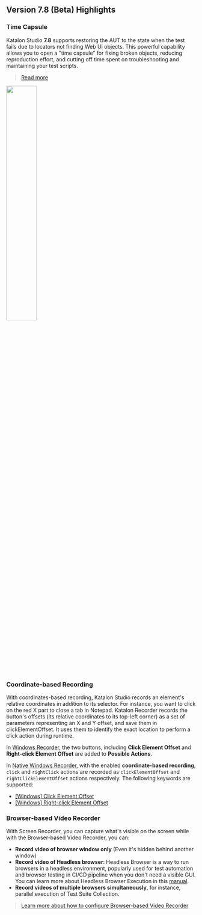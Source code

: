 ## Version 7.8 (Beta) Highlights

### Time Capsule 

Katalon Studio **7.8** supports restoring the AUT to the state when the test fails due to locators not finding Web UI objects. This powerful capability allows you to open a "time capsule" for fixing broken objects, reducing reproduction effort, and cutting off time spent on troubleshooting and maintaining your test scripts. 

> [Read more](https://docs.katalon.com/katalon-studio/docs/time-capsule.html)

<img src="https://github.com/katalon-studio/docs-images/raw/master/katalon-studio/docs/time-capsule/test-suite-fail.gif" width=40%>

### Coordinate-based Recording

With coordinates-based recording, Katalon Studio records an element's relative coordinates in addition to its selector. For instance, you want to click on the red X part to close a tab in Notepad. Katalon Recorder records the button's offsets (its relative coordinates to its top-left corner) as a set of parameters representing an X and Y offset, and save them in clickElementOffset. It uses them to identify the exact location to perform a click action during runtime.

In [Windows Recorder](https://docs.katalon.com/katalon-studio/docs/windows-recorder-tutorials.html), the two buttons, including **Click Element Offset** and **Right-click Element Offset** are added to **Possible Actions**.

In [Native Windows Recorder](https://docs.katalon.com/katalon-studio/docs/windows-recorder-tutorials.html), with the enabled **coordinate-based recording**, `click` and `rightClick` actions are recorded as `clickElementOffset` and `rightClickElementOffset` actions respectively. The following keywords are supported: 

* [[Windows] Click Element Offset](https://docs.katalon.com/katalon-studio/docs/windows-kw-click-element-offset.html)
* [[Windows] Right-click Element Offset](https://docs.katalon.com/katalon-studio/docs/windows-kw-rightclick-element-offset.html)

### Browser-based Video Recorder

With Screen Recorder, you can capture what's visible on the screen while with the Browser-based Video Recorder, you can:

* **Record video of browser window only** (Even it's hidden behind another window)
* **Record video of Headless browser**: Headless Browser is a way to run browsers in a headless environment, popularly used for test automation and browser testing in CI/CD pipeline when you don't need a visible GUI. You can learn more about Headless Browser Execution in this [manual](https://docs.katalon.com/katalon-studio/docs/headless-browsers-execution.html).
* **Record videos of multiple browsers simultaneously**, for instance, parallel execution of Test Suite Collection.

> [Learn more about how to configure Browser-based Video Recorder](https://docs.katalon.com/katalon-studio/docs/screenshots-videos.html#browser-based-video-recorder)

